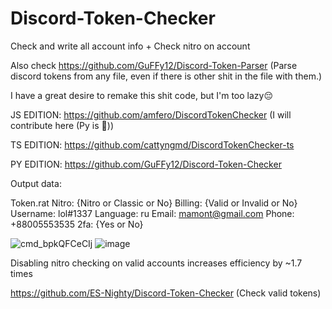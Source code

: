 # Discord-Token-Checker
Check and write all account info + Check nitro on account

Also check https://github.com/GuFFy12/Discord-Token-Parser (Parse discord tokens from any file, even if there is other shit in the file with them.)

I have a great desire to remake this shit code, but I'm too lazy😔

JS EDITION: https://github.com/amfero/DiscordTokenChecker (I will contribute here (Py is 🤢))

TS EDITION: https://github.com/cattyngmd/DiscordTokenChecker-ts

PY EDITION: https://github.com/GuFFy12/Discord-Token-Checker

Output data:

Token.rat Nitro: {Nitro or Classic or No} Billing: {Valid or Invalid or No} Username: lol#1337 Language: ru Email: mamont@gmail.com Phone: +88005553535 2fa: {Yes or No}

![cmd_bpkQFCeCIj](https://user-images.githubusercontent.com/49491499/121934641-01c2d680-cd61-11eb-9c75-1b312bd87081.png)
![image](https://user-images.githubusercontent.com/49491499/121957372-bc5fd280-cd7b-11eb-8ac9-1bd8beb051b1.png)

Disabling nitro checking on valid accounts increases efficiency by ~1.7 times

https://github.com/ES-Nighty/Discord-Token-Checker (Check valid tokens)
